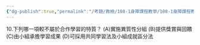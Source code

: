 ```yaml
---
{"dg-publish":true,"permalink":"/考題/教檢/108-1身障課程教學/108-1身障課程教學-第1大題第10題/","tags":["考題","題目","未完"]}
---
```


10.下列哪一項較不屬於合作學習的特質？
(A)實施異質性分組 (B)提供獎賞與回饋
(C)由小組承擔學習成果 (D)可採用共同學習法及小組成就區分法
